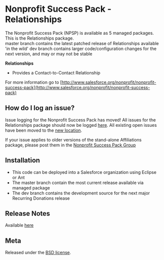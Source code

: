 Nonprofit Success Pack - Relationships
=================================================

The Nonprofit Success Pack (NPSP) is available as 5 managed packages.
This is the Relationships package.  
master branch contains the latest patched release of Relationships available 'in the wild'
dev branch contains larger code/configuration changes for the next version, and may or may not be stable 

**Relationships**

* Provides a Contact-to-Contact Relationship


For more information go to [http://www.salesforce.org/nonprofit/nonprofit-success-pack](http://www.salesforce.org/nonprofit/nonprofit-success-pack) 

How do I log an issue?
---

Issue logging for the Nonprofit Success Pack has moved!  All issues for the Relationships package should now be logged [here](https://github.com/SalesforceFoundation/Cumulus/issues/new).  All existing open issues have been moved to the [new location](https://github.com/SalesforceFoundation/Cumulus/issues?labels=npe4&page=1&state=open).

If your issue applies to older versions of the stand-alone Affiliations package, please post them in the [Nonprofit Success Pack Group](https://powerofus.force.com/HUB_NPSP_Group)

Installation
---

* This code can be deployed into a Salesforce organization using Eclipse or Ant
* The master branch contain the most current release available via managed package
* The dev branch contains the development source for the next major Recurring Donations release


Release Notes
---
Available [here](https://github.com/SalesforceFoundation/Relationships/wiki/Release-Notes)


Meta
----
Released under the [BSD license](http://www.opensource.org/licenses/BSD-3-Clause).
